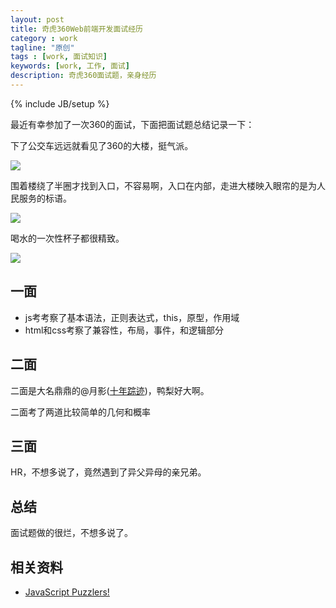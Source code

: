 ```yaml
---
layout: post
title: 奇虎360Web前端开发面试经历
category : work
tagline: "原创"
tags : [work, 面试知识]
keywords: [work, 工作, 面试]
description: 奇虎360面试题，亲身经历
---
```

{% include JB/setup %}

最近有幸参加了一次360的面试，下面把面试题总结记录一下：

下了公交车远远就看见了360的大楼，挺气派。

![]({{BLOG_IMG}}179.jpg)

围着楼绕了半圈才找到入口，不容易啊，入口在内部，走进大楼映入眼帘的是为人民服务的标语。

![]({{BLOG_IMG}}180.jpg)

喝水的一次性杯子都很精致。

![]({{BLOG_IMG}}181.jpg)

## 一面

- js考考察了基本语法，正则表达式，this，原型，作用域
- html和css考察了兼容性，布局，事件，和逻辑部分

## 二面
二面是大名鼎鼎的@月影([十年踪迹](http://weibo.com/silverna))，鸭梨好大啊。

二面考了两道比较简单的几何和概率

## 三面
HR，不想多说了，竟然遇到了异父异母的亲兄弟。

## 总结
面试题做的很烂，不想多说了。

## 相关资料
- [JavaScript Puzzlers!](http://javascript-puzzlers.herokuapp.com/)
